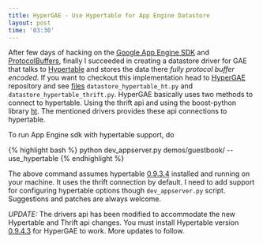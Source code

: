 ```yaml
---
title: HyperGAE - Use Hypertable for App Engine Datastore
layout: post
time: '03:30'
---
```


After few days of hacking on the [Google App Engine SDK](http://code.google.com/appengine/docs/python/overview.html) and [ProtocolBuffers](http://code.google.com/apis/protocolbuffers/docs/pythontutorial.html), finally I succeeded in creating a datastore driver for GAE that talks to [Hypertable](http://hypertable.org) and stores the data there *fully protocol buffer encoded*. If you want to checkout this implementation head to [HyperGAE](https://github.com/semk/hypergae) repository and see [files](https://github.com/semk/hypergae/tree/master/google/appengine/datastore) `datastore_hypertable_ht.py` and `datastore_hypertable_thrift.py`. HyperGAE basically uses two methods to connect to hypertable. Using the thrift api and using the boost-python library [ht](http://code.google.com/p/python-hypertable/). The mentioned drivers provides these api connections to hypertable.

To run App Engine sdk with hypertable support, do

{% highlight bash %}
python dev_appserver.py demos/guestbook/ --use_hypertable
{% endhighlight %}

The above command assumes hypertable [0.9.3.4](http://www.hypertable.com/download/0.9.3.4.html) installed and running on your machine. It uses the thrift connection by default. I need to add support for configuring hypertable options though `dev_appserver.py` script. Suggestions and patches are always welcome.

*UPDATE:* The drivers api has been modified to accommodate the new Hypertable and Thrift api changes. You must install Hypertable version [0.9.4.3](http://www.hypertable.com/download/) for HyperGAE to work. More updates to follow.
